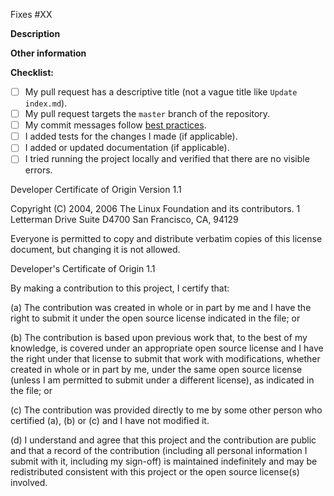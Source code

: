 <!-- Please replace #XX below with an existing issue number. Remove the line entirely if none exist. -->
Fixes #XX

**Description**
<!-- Add your description below. -->

**Other information**
<!-- Add any other information below or delete the "Other Information" line entirely. -->

**Checklist:**
- [ ] My pull request has a descriptive title (not a vague title like `Update
  index.md`).
- [ ] My pull request targets the `master` branch of the repository.
- [ ] My commit messages follow [best practices][best_practices].
- [ ] I added tests for the changes I made (if applicable).
- [ ] I added or updated documentation (if applicable).
- [ ] I tried running the project locally and verified that there are no
  visible errors.

[best_practices]:https://gist.github.com/robertpainsi/b632364184e70900af4ab688decf6f53

<!-- Make sure you read and understand the following attestation. -->

Developer Certificate of Origin
Version 1.1

Copyright (C) 2004, 2006 The Linux Foundation and its contributors.
1 Letterman Drive
Suite D4700
San Francisco, CA, 94129

Everyone is permitted to copy and distribute verbatim copies of this
license document, but changing it is not allowed.


Developer's Certificate of Origin 1.1

By making a contribution to this project, I certify that:

(a) The contribution was created in whole or in part by me and I
    have the right to submit it under the open source license
    indicated in the file; or

(b) The contribution is based upon previous work that, to the best
    of my knowledge, is covered under an appropriate open source
    license and I have the right under that license to submit that
    work with modifications, whether created in whole or in part
    by me, under the same open source license (unless I am
    permitted to submit under a different license), as indicated
    in the file; or

(c) The contribution was provided directly to me by some other
    person who certified (a), (b) or (c) and I have not modified
    it.

(d) I understand and agree that this project and the contribution
    are public and that a record of the contribution (including all
    personal information I submit with it, including my sign-off) is
    maintained indefinitely and may be redistributed consistent with
    this project or the open source license(s) involved.
